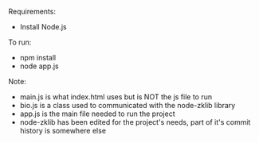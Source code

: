 Requirements:
- Install Node.js

To run: 
* npm install
* node app.js

Note: 
* main.js is what index.html uses but is NOT the js file to run
* bio.js is a class used to communicated with the node-zklib library
* app.js is the main file needed to run the project
* node-zklib has been edited for the project's needs, part of it's commit history is somewhere else